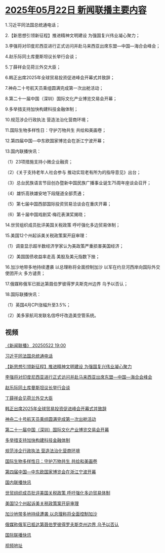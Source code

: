 # [2025年05月22日 新闻联播主要内容](https://tv.cctv.com/lm/xwlb/day/20250522.shtml)

1.习近平同法国总统通电话；

2.【新思想引领新征程】推进精神文明建设 为强国复兴伟业凝心聚力；

3.李强将对印度尼西亚进行正式访问并赴马来西亚出席东盟—中国—海合会峰会；

4.赵乐际同土库曼斯坦议长举行会谈；

5.丁薛祥会见荷兰外交大臣；

6.韩正出席2025年全球贸易投资促进峰会开幕式并致辞；

7.神舟二十号航天员乘组圆满完成第一次出舱活动；

8.第二十一届中国（深圳）国际文化产业博览交易会开幕；

9.多举措支持加快构建科技金融体制；

10.规范涉企行政执法 营造法治化营商环境；

11.国际生物多样性日：守护万物共生 共绘和美画卷；

12.第四届中国—中东欧国家博览会在浙江宁波开幕；

13.国内联播快讯：

（1）23项措施支持小微企业融资；

（2）《关于支持老年人社会参与 推动实现老有所为的指导意见》出台；

（3）总台民族语言节目创办暨新中国民族广播事业诞生75周年座谈会召开；

（4）雄忻高铁雄安地下段隧道全部贯通；

（5）第七届中国西部国际投资贸易洽谈会在重庆开幕；

（6）第十届中国戏剧奖·梅花表演奖揭晓；

14.世贸组织成员批评美国关税政策 呼吁强化多边贸易体制；

15.美国12个州起诉美关税政策案开庭审理：

（1）调查显示超半数经济学家认为美政策严重损害美国经济；

（2）美国国债收益率走高 美股及美元指数下挫；

16.加沙地带多地持续遭袭 以总理称将全面控制加沙 以军在约旦河西岸向国际外交使团开火 多方谴责；

17.俄媒称俄军已抵达第聂伯罗彼得罗夫斯克州边界 乌予以否认；

18.国际联播快讯：

（1）英国4月CPI涨幅升至3.5%；

（2）美多家航司发联名信呼吁改造美空管系统。

## 视频

[《新闻联播》 20250522 19:00](https://tv.cctv.com/2025/05/22/VIDERpweS5SOYdEL1lyQsN16250522.shtml)

[习近平同法国总统通电话](https://tv.cctv.com/2025/05/22/VIDE3TQbSXa5N5NjkOZMeXpm250522.shtml)

[【新思想引领新征程】推进精神文明建设 为强国复兴伟业凝心聚力](https://tv.cctv.com/2025/05/22/VIDECDwuD8oWJk1Cj4u5DniC250522.shtml)

[李强将对印度尼西亚进行正式访问并赴马来西亚出席东盟—中国—海合会峰会](https://tv.cctv.com/2025/05/22/VIDETc5uRZWgj1djPAG91vKo250522.shtml)

[赵乐际同土库曼斯坦议长举行会谈](https://tv.cctv.com/2025/05/22/VIDENsVMAKE98me2Ku6zV8oI250522.shtml)

[丁薛祥会见荷兰外交大臣](https://tv.cctv.com/2025/05/22/VIDEUaAcR1E2O1HQqIhbMb7y250522.shtml)

[韩正出席2025年全球贸易投资促进峰会开幕式并致辞](https://tv.cctv.com/2025/05/22/VIDE0ljnUwn9kgkmWzTMkHqo250522.shtml)

[神舟二十号航天员乘组圆满完成第一次出舱活动](https://tv.cctv.com/2025/05/22/VIDEpiXLVIs3RaEmVTzBmovz250522.shtml)

[第二十一届中国（深圳）国际文化产业博览交易会开幕](https://tv.cctv.com/2025/05/22/VIDEydySq9obo0b7o2KpY0Bs250522.shtml)

[多举措支持加快构建科技金融体制](https://tv.cctv.com/2025/05/22/VIDEpvBhvz9Q5B0ZPb3fbega250522.shtml)

[规范涉企行政执法 营造法治化营商环境](https://tv.cctv.com/2025/05/22/VIDEqWzX9muJQ1GoVbXoYeop250522.shtml)

[国际生物多样性日：守护万物共生 共绘和美画卷](https://tv.cctv.com/2025/05/22/VIDE8xdRzTH7IoUobQ6oVV6r250522.shtml)

[第四届中国—中东欧国家博览会在浙江宁波开幕](https://tv.cctv.com/2025/05/22/VIDE82MEWiRRVlMPxD8nInGG250522.shtml)

[国内联播快讯](https://tv.cctv.com/2025/05/22/VIDEEzvIbumHk0kpwxSWKzVq250522.shtml)

[世贸组织成员批评美国关税政策 呼吁强化多边贸易体制](https://tv.cctv.com/2025/05/22/VIDEi1aYTGoMAOhPWePmWult250522.shtml)

[美国12个州起诉美关税政策案开庭审理](https://tv.cctv.com/2025/05/22/VIDEhNPDNF21qcXWdUBRsfC4250522.shtml)

[加沙地带多地持续遭袭 以总理称将全面控制加沙](https://tv.cctv.com/2025/05/22/VIDE4TuWoR5djXL2cLh7YJR7250522.shtml)

[俄媒称俄军已抵达第聂伯罗彼得罗夫斯克州边界 乌予以否认](https://tv.cctv.com/2025/05/22/VIDE7JQl1i7JwMyONoUZPJey250522.shtml)

[国际联播快讯](https://tv.cctv.com/2025/05/22/VIDEq4utpWu8UC4fUVZo0O8I250522.shtml)

[视频地址](https://tv.cctv.com/lm/xwlb/day/20250522.shtml) 

